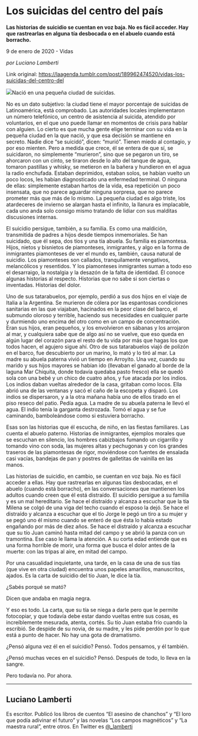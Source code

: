 # Los suicidas del centro del país

**Las historias de suicidio se cuentan en voz baja. No es fácil acceder. Hay que rastrearlas en alguna tía desbocada o en el abuelo cuando está borracho.**

9 de enero de 2020 - Vidas

_por Luciano Lamberti_

Link original: https://laagenda.tumblr.com/post/189962474520/vidas-los-suicidas-del-centro-del

![](https://64.media.tumblr.com/64d2114820c05126b26c6a67c690aebe/75a90b812ce49652-36/s500x750/13c0f8ba203717c9f6cb45cff446653b69b5b902.jpg)Nació en una pequeña ciudad de
suicidas. 



 No es un dato subjetivo: la
ciudad tiene el mayor porcentaje de suicidas de Latinoamérica, está
comprobado. Las autoridades locales implementaron un número
telefónico, un centro de asistencia al suicida, atendido por
voluntarios, en el que uno puede llamar en momentos de crisis para
hablar con alguien. Lo cierto es que mucha gente elige terminar con
su vida en la pequeña ciudad en la que nació, y que esa decisión
se mantiene en secreto. Nadie dice “se suicidó”, dicen: “murió”.
Tienen miedo al contagio, y por eso mienten. Pero a medida que crece,
él se entera de que sí, se suicidaron, no simplemente “murieron”,
sino que se pegaron un tiro, se ahorcaron con un cinto, se tiraron
desde lo alto del tanque de agua, tomaron pastillas y whisky, se
metieron en la bañera y hundieron en el agua la radio enchufada.
Estaban deprimidos, estaban solos, se habían vuelto un poco locos,
les habían diagnosticado una enfermedad terminal. O ninguna de
ellas: simplemente estaban hartos de la vida, esa repetición un poco
insensata, que no parece aguardar ninguna sorpresa, que no parece
prometer más que más de lo mismo. La pequeña ciudad es algo
triste, los atardeceres de invierno se alargan hasta el infinito, la
llanura es implacable, cada uno anda solo consigo mismo tratando de
lidiar con sus malditas discusiones internas. 



 El suicidio persigue, también,
a su familia. Es como una maldición, transmitida de padres a hijos
desde tiempos inmemoriales. Se han suicidado, que él sepa, dos tíos
y una tía abuela. Su familia es piamontesa. Hijos, nietos y
bisnietos de piamonteses, inmigrantes, y algo en la forma de
inmigrantes piamonteses de ver el mundo es, también, causa natural
de suicidio. Los piamonteses son callados, tranquilamente vengativos,
melancólicos y resentidos. Y los piamonteses inmigrantes suman a
todo eso el desarraigo, la nostalgia y la desazón de la falta de
identidad. Él conoce algunas historias al respecto. Historias que no
sabe si son ciertas o inventadas. Historias del dolor. 



 Uno de sus tatarabuelos, por
ejemplo, perdió a sus dos hijos en el viaje de Italia a la
Argentina. Se murieron de cólera por las espantosas condiciones
sanitarias en las que viajaban, hacinados en la peor clase del barco,
el submundo oloroso y terrible, haciendo sus necesidades en cualquier
parte y durmiendo uno encima del otro como en un campo de
concentración. Eran sus hijos, eran pequeños, y los envolvieron en
sábanas y los arrojaron al mar, y cualquiera sabe que de algo así
no se vuelve, que eso queda en algún lugar del corazón para el
resto de tu vida por más que hagas los que todos hacen, el agujero
sigue ahí. Otro de sus tatarabuelos viajó de polizón en el barco,
fue descubierto por un marino, lo mató y lo tiró al mar. La madre
su abuela paterna vivió un tiempo en Arroyito. Una vez, cuando su
marido y sus hijos mayores se habían ido (llevaban el ganado al
borde de la laguna Mar Chiquita, donde todavía quedaba pasto fresco)
ella se quedó sola con una bebé y un chico de cuatro años, y fue
atacada por los indios. Los indios daban vueltas alrededor de la
casa, gritaban como locos. Ella abrió una de las ventanas y sacó el
caño de la escopeta y disparó. Los indios se dispersaron, y a la
otra mañana había uno de ellos tirado en el piso reseco del patio.
Pedía agua. La madre de su abuela paterna le llevó el agua. El
indio tenía la garganta destrozada. Tomó el agua y se fue
caminando, bamboleándose como si estuviera borracho.


 Esas son las historias que él
escucha, de niño, en las fiestas familiares. Las cuenta el abuelo
paterno. Historias de inmigrantes, ejemplos morales que se escuchan
en silencio, los hombres cabizbajos fumando un cigarrillo y tomando
vino con soda, las mujeres altas y pechugonas y con los grandes
traseros de las piamontesas de rigor, moviéndose con fuentes de
ensalada casi vacías, bandejas de pan y postres de galletitas de
vainilla en las manos. 



 Las historias de suicidio, en
cambio, se cuentan en voz baja. No es fácil acceder a ellas. Hay que
rastrearlas en algunas tías desbocadas, en el abuelo (cuando está
borracho), en las conversaciones que mantienen los adultos cuando
creen que él está distraído. El suicidio persigue a su familia y
es un mal hereditario. Se hace el distraído y alcanza a escuchar que
la tía Milena se colgó de una viga del techo cuando el esposo la
dejó. Se hace el distraído y alcanza a escuchar que el tío Jorge
le pegó un tiro a su mujer y se pegó uno él mismo cuando se enteró
de que ésta lo había estado engañando por más de diez años. Se
hace el distraído y alcanza a escuchar que su tío Juan caminó
hasta mitad del campo y se abrió la panza con un tramontina. Ese
caso le llama la atención. A su corta edad entiende que es una forma
horrible de morir, una forma que busca el dolor antes de la muerte:
con las tripas al aire, en mitad del campo. 



 Por una casualidad inquietante,
una tarde, en la casa de una de sus tías (que vive en otra ciudad)
encuentra unos papeles amarillos, manuscritos, ajados. Es la carta de
suicidio del tío Juan, le dice la tía. 



 ¿Sabés porqué se mató?


 Dicen que andaba en magia negra.




 Y eso es todo. La carta, que su
tía se niega a darle pero que le permite fotocopiar, y que todavía
debe estar dando vueltas entre sus cosas, es increíblemente
mesurada, atenta, cortés. Su tío Juan estaba frío cuando la
escribió. Se despide de su novia, de su madre, y les pide perdón
por lo que está a punto de hacer. No hay una gota de dramatismo. 



 ¿Pensó alguna vez él en el
suicidio? Pensó. Todos pensamos, y él también. 



 ¿Pensó muchas veces en el
suicidio? Pensó. Después de todo, lo lleva en la sangre. 



 Pero todavía no. Por ahora.

  
  


---

Luciano Lamberti
----------------

 Es escritor. Publicó los libros de cuentos “El asesino de chanchos” y “El loro que podía adivinar el futuro” y las novelas “Los campos magnéticos” y “La maestra rural”, entre otros. En Twitter es [@\_lamberti](https://twitter.com/_lamberti) 

